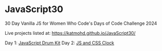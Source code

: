 # JavaScript30
 30 Day Vanilla JS for Women Who Code's Days of Code Challenge 2024

 Live projects listed at: https://katmohd.github.io/JavaScript30/

 Day 1: [JavaScript Drum Kit](https://katmohd.github.io/JavaScript30/01%20-%20JavaScript%20Drum%20Kit/)
 Day 2: [JS and CSS Clock](https://katmohd.github.io/JavaScript30/02%20-%20JS%20and%20CSS%20Clock/)
